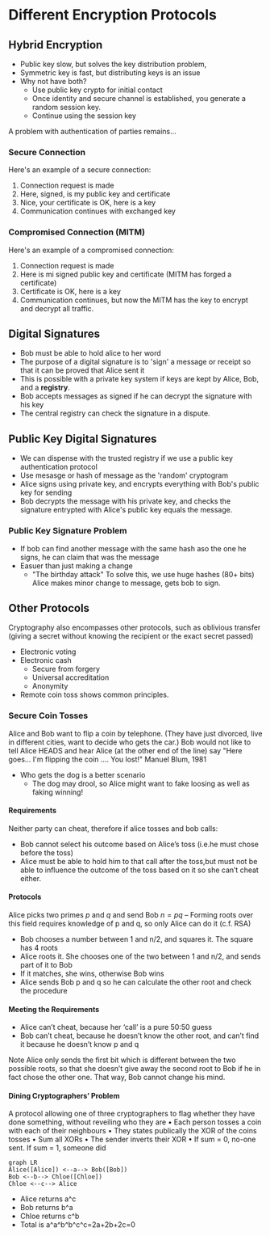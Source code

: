 # Different Encryption Protocols

## Hybrid Encryption

* Public key slow, but solves the key distribution problem,
* Symmetric key is fast, but distributing keys is an issue
* Why not have both?
  * Use public key crypto for initial contact
  * Once identity and secure channel is established, you generate a random session key.
  * Continue using the session key

A problem with authentication of parties remains...

### Secure Connection

Here's an example of a secure connection:

1. Connection request is made
2. Here, signed, is my public key and certificate
3. Nice, your certificate is OK, here is a key
4. Communication continues with exchanged key

### Compromised Connection (MITM)

Here's an example of a compromised connection:

1. Connection request is made
2. Here is mi signed public key and certificate (MITM has forged a certificate)
3. Certificate is OK, here is a key
4. Communication continues, but now the MITM has the key to encrypt and decrypt all traffic.

## Digital Signatures

* Bob must be able to hold alice to her word
* The purpose of a digital signature is to 'sign' a message or receipt so that it can be proved that Alice sent it
* This is possible with a private key system if keys are kept by Alice, Bob, and a **registry**.
* Bob accepts messages as signed if he can decrypt the signature with his key
* The central registry can check the signature in a dispute.

## Public Key Digital Signatures

* We can dispense with the trusted registry if we use a public key authentication protocol
* Use mesasge or hash of message as the 'random' cryptogram
* Alice signs using private key, and encrypts everything with Bob's public key for sending
* Bob decrypts the message with his private key, and checks the signature entrypted with Alice's public key equals the message.

### Public Key Signature Problem

* If bob can find another message with the same hash aso the one he signs, he can claim that was the message
* Easuer than just making a change
  * "The birthday attack"
To solve this, we use huge hashes (80+ bits)
Alice makes minor change to message, gets bob to sign.

## Other Protocols

Cryptography also encompasses other protocols, such as oblivious transfer (giving a secret without knowing the recipient or the exact secret passed)

* Electronic voting
* Electronic cash
  * Secure from forgery
  * Universal accreditation
  * Anonymity
* Remote coin toss shows common principles.

### Secure Coin Tosses

Alice and Bob want to flip a coin by telephone. (They have just divorced, live in different cities, want to decide who gets the car.) Bob would not like to tell Alice HEADS and hear Alice (at the other end of the line) say "Here goes... I'm flipping the coin .... You lost!" Manuel Blum, 1981

* Who gets the dog is a better scenario
  * The dog may drool, so Alice might want to fake loosing as well as faking winning!

#### Requirements

Neither party can cheat, therefore if alice tosses and bob calls:

* Bob cannot select his outcome based on Alice’s toss (i.e.he must chose before the toss)
* Alice must be able to hold him to that call after the toss,but must not be able to influence the outcome of the toss based on it so she can’t cheat either.

#### Protocols

Alice picks two primes $p$ and $q$ and send Bob $n=pq$
– Forming roots over this field requires knowledge of p and q, so only
Alice can do it (c.f. RSA)

* Bob chooses a number between 1 and n/2, and squares it. The square has 4 roots
* Alice roots it. She chooses one of the two between 1 and n/2, and sends part of it to Bob
* If it matches, she wins, otherwise Bob wins
* Alice sends Bob p and q so he can calculate the other root and check the procedure

#### Meeting the Requirements

* Alice can’t cheat, because her ‘call’ is a pure 50:50 guess
* Bob can’t cheat, because he doesn’t know the other root, and can’t find it because he doesn’t know p and q

Note Alice only sends the first bit which is different between the two possible roots, so that she doesn’t give away the second root to Bob if he in fact chose the other one. That way, Bob cannot change his mind.

#### Dining Cryptographers’ Problem

A protocol allowing one of three cryptographers to flag
whether they have done something, without reveiling who
they are
• Each person tosses a coin with each of their neighbours
• They states publically the XOR of the coins tosses
• Sum all XORs
• The sender inverts their XOR
• If sum = 0, no-one sent. If sum = 1, someone did

```mermaid
graph LR
Alice([Alice]) <--a--> Bob([Bob])
Bob <--b--> Chloe([Chloe])
Chloe <--c--> Alice
```

* Alice returns a^c
* Bob returns b^a
* Chloe returns c^b
* Total is a^a^b^b^c^c=2a+2b+2c=0
